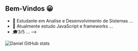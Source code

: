## Bem-Vindos 😀


- 🔭 Estudante em Analise e Desenvolvimento de Sistemas ...
- 🌱 Atualmente estudo JavaScript e frameworks ...
- 🎓3/5 ...
-->


![Daniel GitHub stats](https://github-readme-stats.vercel.app/api?username=DanielEscz&show_icons=true&theme=tokyonight)



